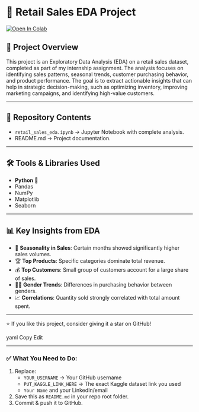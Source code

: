 # 🛒 Retail Sales EDA Project

[![Open In Colab](https://colab.research.google.com/assets/colab-badge.svg)](https://colab.research.google.com/github/prateek-rangepalli/retail-sales-eda/blob/main/retail_sales_eda.ipynb)

## 📌 Project Overview
This project is an Exploratory Data Analysis (EDA) on a retail sales dataset, completed as part of my internship assignment.
The analysis focuses on identifying sales patterns, seasonal trends, customer purchasing behavior, and product performance.
The goal is to extract actionable insights that can help in strategic decision-making, such as optimizing inventory, improving marketing campaigns, and identifying high-value customers.

---

## 📂 Repository Contents
- `retail_sales_eda.ipynb` → Jupyter Notebook with complete analysis.
- README.md → Project documentation.

---

## 🛠 Tools & Libraries Used
- **Python** 🐍
- Pandas
- NumPy
- Matplotlib
- Seaborn

---

## 📊 Key Insights from EDA
- 📅 **Seasonality in Sales**: Certain months showed significantly higher sales volumes.
- 🏆 **Top Products**: Specific categories dominate total revenue.
- 💰 **Top Customers**: Small group of customers account for a large share of sales.
- 👩‍💼 **Gender Trends**: Differences in purchasing behavior between genders.
- 📈 **Correlations**: Quantity sold strongly correlated with total amount spent.

---


⭐ If you like this project, consider giving it a star on GitHub!

yaml
Copy
Edit

---

### ✅ What You Need to Do:
1. Replace:
   - `YOUR_USERNAME` → Your GitHub username  
   - `PUT_KAGGLE_LINK_HERE` → The exact Kaggle dataset link you used  
   - `Your Name` and your LinkedIn/email  
2. Save this as `README.md` in your repo root folder.  
3. Commit & push it to GitHub.

